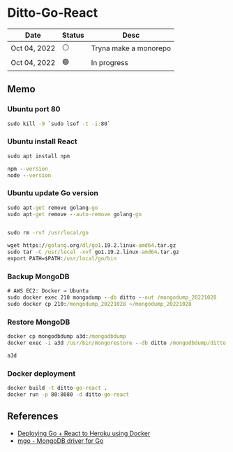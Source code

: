 # Ditto-Go-React

| Date | Status | Desc |
| --- | --- | --- |
| Oct 04, 2022 | ⚪️ | Tryna make a monorepo |
| Oct 04, 2022 | 🟢 | In progress |

## Memo

### Ubuntu port 80

``` cmd
sudo kill -9 `sudo lsof -t -i:80`
```

### Ubuntu install React

``` cmd
sudo apt install npm

npm --version
node --version
```

### Ubuntu update Go version

``` cmd
sudo apt-get remove golang-go
sudo apt-get remove --auto-remove golang-go


sudo rm -rvf /usr/local/go

wget https://golang.org/dl/go1.19.2.linux-amd64.tar.gz
sudo tar -C /usr/local -xvf go1.19.2.linux-amd64.tar.gz
export PATH=$PATH:/usr/local/go/bin
```

### Backup MongoDB

``` cmd
# AWS EC2: Docker → Ubuntu
sudo docker exec 210 mongodump --db ditto --out /mongodump_20221028
sudo docker cp 210:/mongodump_20221028 ~/mongodump_20221028
```

### Restore MongoDB

``` cmd
docker cp mongodbdump a3d:/mongodbdump
docker exec -i a3d /usr/bin/mongorestore --db ditto /mongodbdump/ditto

a3d
```

### Docker deployment

``` cmd
docker build -t ditto-go-react .
docker run -p 80:8080 -d ditto-go-react
```

## References

- [Deploying Go + React to Heroku using Docker](https://levelup.gitconnected.com/deploying-go-react-to-heroku-using-docker-9844bf075228)
- [mgo - MongoDB driver for Go](https://github.com/go-mgo/mgo)
